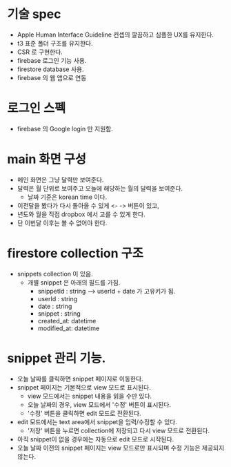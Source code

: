 # 기술 spec

- Apple Human Interface Guideline 컨셉의 깔끔하고 심플한 UX를 유지한다.
- t3 표준 폴더 구조를 유지한다.
- CSR 로 구현한다.
- firebase 로그인 기능 사용.
- firestore database 사용.
- firebase 의 웹 앱으로 연동

# 로그인 스펙

- firebase 의 Google login 만 지원함.

# main 화면 구성

- 메인 화면은 그냥 달력만 보여준다.
- 달력은 월 단위로 보여주고 오늘에 해당하는 월의 달력을 보여준다.
  - 날짜 기준은 korean time 이다.
- 이전달을 봤다가 다시 돌아올 수 있게 <- -> 버튼이 있고,
- 년도와 월을 직접 dropbox 에서 고를 수 있게 한다.
- 단 이번달 이후는 볼 수 없어야 한다.

# firestore collection 구조

- snippets collection 이 있음.
  - 개별 snippet 은 아래의 필드를 가짐.
    - snippetId : string --> userId + date 가 고유키가 됨.
    - userId : string
    - date : string
    - snippet : string
    - created_at: datetime
    - modified_at: datetime

# snippet 관리 기능.

- 오늘 날짜를 클릭하면 snippet 페이지로 이동한다.
- snippet 페이지는 기본적으로 view 모드로 표시된다.
  - view 모드에서는 snippet 내용을 읽을 수만 있다.
  - 오늘 날짜의 경우, view 모드에서 '수정' 버튼이 표시된다.
  - '수정' 버튼을 클릭하면 edit 모드로 전환된다.
- edit 모드에서는 text area에서 snippet을 입력/수정할 수 있다.
  - '저장' 버튼을 누르면 collection에 저장되고 다시 view 모드로 전환된다.
- 아직 snippet이 없을 경우에는 자동으로 edit 모드로 시작된다.
- 오늘 날짜 이전의 snippet 페이지는 view 모드로만 표시되며 수정 기능은 제공되지 않는다.
